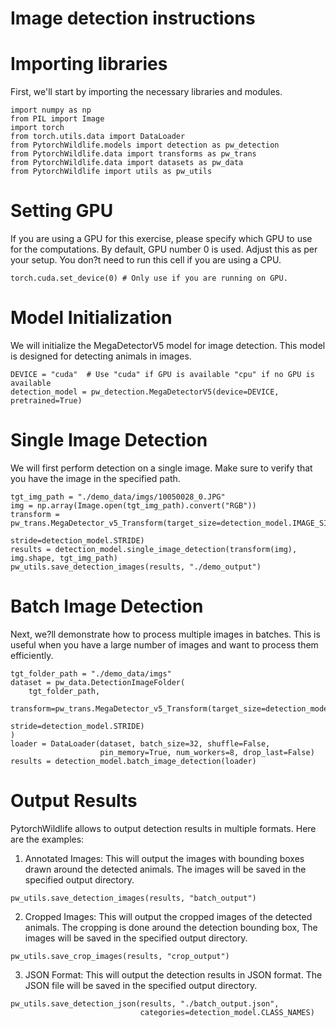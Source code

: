 # Image detection instructions

# Importing libraries
First, we'll start by importing the necessary libraries and modules.
```
import numpy as np
from PIL import Image
import torch
from torch.utils.data import DataLoader
from PytorchWildlife.models import detection as pw_detection
from PytorchWildlife.data import transforms as pw_trans
from PytorchWildlife.data import datasets as pw_data
from PytorchWildlife import utils as pw_utils
```
# Setting GPU

If you are using a GPU for this exercise, please specify which GPU to use for the computations. By default, GPU number 0 is used. Adjust this as per your setup. You don?t need to run this cell if you are using a CPU.
```
torch.cuda.set_device(0) # Only use if you are running on GPU.
```

# Model Initialization
We will initialize the MegaDetectorV5 model for image detection. This model is designed for detecting animals in images.
```
DEVICE = "cuda"  # Use "cuda" if GPU is available "cpu" if no GPU is available
detection_model = pw_detection.MegaDetectorV5(device=DEVICE, pretrained=True)
```

# Single Image Detection
We will first perform detection on a single image. Make sure to verify that you have the image in the specified path.
```
tgt_img_path = "./demo_data/imgs/10050028_0.JPG"
img = np.array(Image.open(tgt_img_path).convert("RGB"))
transform = pw_trans.MegaDetector_v5_Transform(target_size=detection_model.IMAGE_SIZE,
                                               stride=detection_model.STRIDE)
results = detection_model.single_image_detection(transform(img), img.shape, tgt_img_path)
pw_utils.save_detection_images(results, "./demo_output")
```

# Batch Image Detection
Next, we?ll demonstrate how to process multiple images in batches. This is useful when you have a large number of images and want to process them efficiently.

```
tgt_folder_path = "./demo_data/imgs"
dataset = pw_data.DetectionImageFolder(
    tgt_folder_path,
    transform=pw_trans.MegaDetector_v5_Transform(target_size=detection_model.IMAGE_SIZE,
                                                 stride=detection_model.STRIDE)
)
loader = DataLoader(dataset, batch_size=32, shuffle=False,
                    pin_memory=True, num_workers=8, drop_last=False)
results = detection_model.batch_image_detection(loader)
```
# Output Results
PytorchWildlife allows to output detection results in multiple formats. Here are the examples:

1. Annotated Images:
This will output the images with bounding boxes drawn around the detected animals. The images will be saved in the specified output directory.

`pw_utils.save_detection_images(results, "batch_output")`

2. Cropped Images:
This will output the cropped images of the detected animals. The cropping is done around the detection bounding box, The images will be saved in the specified output directory.

`pw_utils.save_crop_images(results, "crop_output")`

3. JSON Format:
This will output the detection results in JSON format. The JSON file will be saved in the specified output directory.

```
pw_utils.save_detection_json(results, "./batch_output.json",
                             categories=detection_model.CLASS_NAMES)
```
